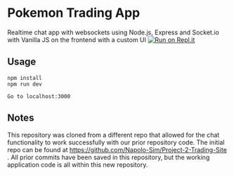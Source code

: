 # Pokemon Trading App
Realtime chat app with websockets using Node.js, Express and Socket.io with Vanilla JS on the frontend with a custom UI
[![Run on Repl.it](https://repl.it/badge/github/bradtraversy/chatcord)](https://repl.it/github/bradtraversy/chatcord)
## Usage
```
npm install
npm run dev

Go to localhost:3000
```

## Notes
This repository was cloned from a different repo that allowed for the chat functionality to work successfully with our prior repository code. The initial repo can be found at https://github.com/Napolo-Sim/Project-2-Trading-Site . All prior commits have been saved in this repository, but the working application code is all within this new repository.
